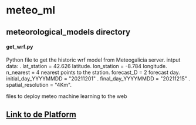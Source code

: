 # meteo_ml
## **meteorological_models directory**
#### get_wrf.py
Python file to get the historic wrf model from Meteogalicia server.
intput data: .
lat_station = 42.626  latitude.
lon_station = -8.784  longitude.
n_nearest =  4  nearest points to the station.
forecast_D = 2 forecast day.
initial_day_YYYYMMDD = "20211201" .
final_day_YYYYMMDD = "20211215" .
spatial_resolution = "4Km".


files to deploy meteo machine learning to the web
## [Link to de Platform](https://share.streamlit.io/granantuin/meteo_ml/main/operational_st.py)

